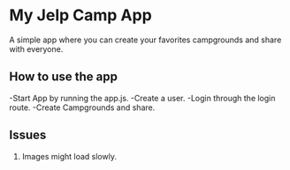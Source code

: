 #  My Jelp Camp App

A simple app where you can create your favorites campgrounds and share with everyone.

## How to use the app
-Start App by running the app.js. 
-Create a user. 
-Login through the login route.
-Create Campgrounds and share.

## Issues
1. Images might load slowly.